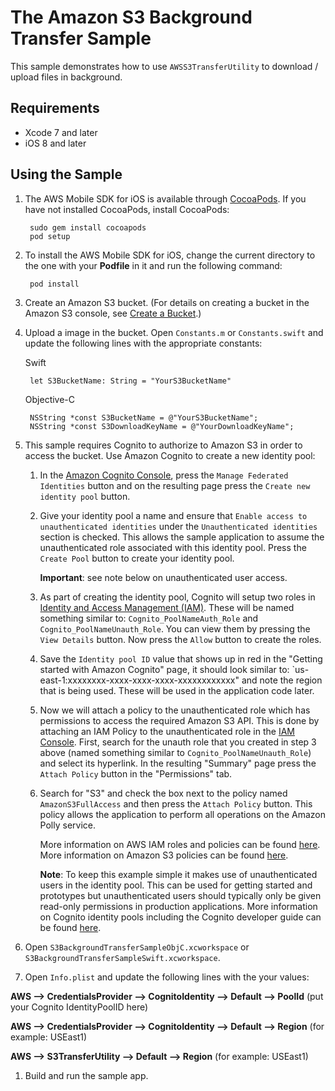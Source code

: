 # The Amazon S3 Background Transfer Sample

This sample demonstrates how to use `AWSS3TransferUtility` to download / upload files in background.

## Requirements

* Xcode 7 and later
* iOS 8 and later

## Using the Sample

1. The AWS Mobile SDK for iOS is available through [CocoaPods](http://cocoapods.org). If you have not installed CocoaPods, install CocoaPods:

		sudo gem install cocoapods
		pod setup

1. To install the AWS Mobile SDK for iOS, change the current directory to the one with your **Podfile** in it and run the following command:

		pod install

1. Create an Amazon S3 bucket. (For details on creating a bucket in the Amazon S3 console, see [Create a Bucket](http://docs.aws.amazon.com/AmazonS3/latest/gsg/CreatingABucket.html).)

1. Upload a image in the bucket. Open `Constants.m` or `Constants.swift` and update the following lines with the appropriate constants:

	Swift

        let S3BucketName: String = "YourS3BucketName"

	Objective-C

        NSString *const S3BucketName = @"YourS3BucketName";
        NSString *const S3DownloadKeyName = @"YourDownloadKeyName";
		
1. This sample requires Cognito to authorize to Amazon S3 in order to access the bucket.  Use Amazon Cognito to create a new identity pool:
	1. In the [Amazon Cognito Console](https://console.aws.amazon.com/cognito/), press the `Manage Federated Identities` button and on the resulting page press the `Create new identity pool` button.
	1. Give your identity pool a name and ensure that `Enable access to unauthenticated identities` under the `Unauthenticated identities` section is checked.  This allows the sample application to assume the unauthenticated role associated with this identity pool.  Press the `Create Pool` button to create your identity pool.

		**Important**: see note below on unauthenticated user access.

	1. As part of creating the identity pool, Cognito will setup two roles in [Identity and Access Management (IAM)](https://console.aws.amazon.com/iam/home#roles).  These will be named something similar to: `Cognito_PoolNameAuth_Role` and `Cognito_PoolNameUnauth_Role`.  You can view them by pressing the `View Details` button.  Now press the `Allow` button to create the roles.
	1. Save the `Identity pool ID` value that shows up in red in the "Getting started with Amazon Cognito" page, it should look similar to: `us-east-1:xxxxxxxx-xxxx-xxxx-xxxx-xxxxxxxxxxxx" and note the region that is being used.  These will be used in the application code later.
	1. Now we will attach a policy to the unauthenticated role which has permissions to access the required Amazon S3 API.  This is done by attaching an IAM Policy to the unauthenticated role in the [IAM Console](https://console.aws.amazon.com/iam/home#roles).  First, search for the unauth role that you created in step 3 above (named something similar to `Cognito_PoolNameUnauth_Role`) and select its hyperlink.  In the resulting "Summary" page press the `Attach Policy` button in the "Permissions" tab.
	1. Search for "S3" and check the box next to the policy named `AmazonS3FullAccess` and then press the `Attach Policy` button.  This policy allows the application to perform all operations on the Amazon Polly service.

		More information on AWS IAM roles and policies can be found [here](http://docs.aws.amazon.com/IAM/latest/UserGuide/access_policies_manage.html).  More information on Amazon S3 policies can be found [here](http://docs.aws.amazon.com/AmazonS3/latest/dev/using-iam-policies.html).

		**Note**: To keep this example simple it makes use of unauthenticated users in the identity pool.  This can be used for getting started and prototypes but unauthenticated users should typically only be given read-only permissions in production applications.  More information on Cognito identity pools including the Cognito developer guide can be found [here](http://aws.amazon.com/cognito/).

1. Open `S3BackgroundTransferSampleObjC.xcworkspace` or `S3BackgroundTransferSampleSwift.xcworkspace`.
  
1. Open `Info.plist` and update the following lines with the your values:

**AWS --> CredentialsProvider --> CognitoIdentity --> Default --> PoolId** (put your Cognito IdentityPoolID here)

**AWS --> CredentialsProvider --> CognitoIdentity --> Default --> Region** (for example: USEast1)

**AWS --> S3TransferUtility --> Default --> Region** (for example: USEast1)

1. Build and run the sample app.
